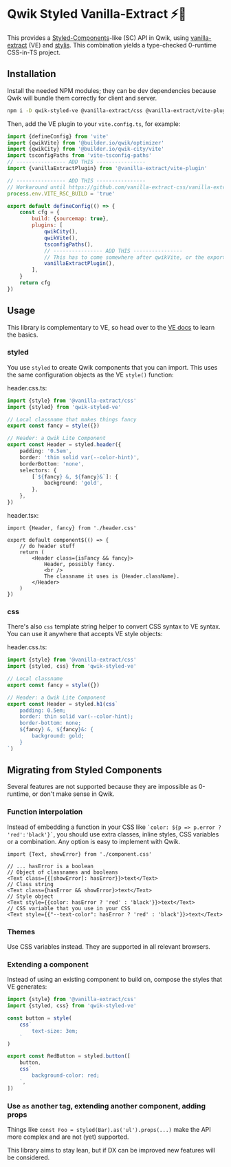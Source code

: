 # Qwik Styled Vanilla-Extract ⚡️💅

This provides a [Styled-Components](https://styled-components.com/)-like (SC) API in Qwik, using [vanilla-extract](https://vanilla-extract.style/) (VE) and [stylis](https://stylis.js.org/).
This combination yields a type-checked 0-runtime CSS-in-TS project.

## Installation

Install the needed NPM modules; they can be dev dependencies because Qwik will bundle them correctly for client and server.

```sh
npm i -D qwik-styled-ve @vanilla-extract/css @vanilla-extract/vite-plugin
```

Then, add the VE plugin to your `vite.config.ts`, for example:

```js
import {defineConfig} from 'vite'
import {qwikVite} from '@builder.io/qwik/optimizer'
import {qwikCity} from '@builder.io/qwik-city/vite'
import tsconfigPaths from 'vite-tsconfig-paths'
// ---------------- ADD THIS ----------------
import {vanillaExtractPlugin} from '@vanilla-extract/vite-plugin'

// ---------------- ADD THIS ----------------
// Workaround until https://github.com/vanilla-extract-css/vanilla-extract/pull/895 is merged
process.env.VITE_RSC_BUILD = 'true'

export default defineConfig(() => {
	const cfg = {
		build: {sourcemap: true},
		plugins: [
			qwikCity(),
			qwikVite(),
			tsconfigPaths(),
			// ---------------- ADD THIS ----------------
			// This has to come somewhere after qwikVite, or the exports break
			vanillaExtractPlugin(),
		],
	}
	return cfg
})
```

## Usage

This library is complementary to VE, so head over to the [VE docs](https://vanilla-extract.style/documentation/getting-started#create-a-style) to learn the basics.

### styled

You use `styled` to create Qwik components that you can import. This uses the same configuration objects as the VE `style()` function:

header.css.ts:

```ts
import {style} from '@vanilla-extract/css'
import {styled} from 'qwik-styled-ve'

// Local classname that makes things fancy
export const fancy = style({})

// Header: a Qwik Lite Component
export const Header = styled.header({
	padding: '0.5em',
	border: 'thin solid var(--color-hint)',
	borderBottom: 'none',
	selectors: {
		[`${fancy} &, ${fancy}&`]: {
			background: 'gold',
		},
	},
})
```

header.tsx:

```tsx
import {Header, fancy} from './header.css'

export default component$(() => {
	// do header stuff
	return (
		<Header class={isFancy && fancy}>
			Header, possibly fancy.
			<br />
			The classname it uses is {Header.className}.
		</Header>
	)
})
```

### css

There's also `css` template string helper to convert CSS syntax to VE syntax. You can use it anywhere that accepts VE style objects:

header.css.ts:

```ts
import {style} from '@vanilla-extract/css'
import {styled, css} from 'qwik-styled-ve'

// Local classname
export const fancy = style({})

// Header: a Qwik Lite Component
export const Header = styled.h1(css`
	padding: 0.5em;
	border: thin solid var(--color-hint);
	border-bottom: none;
	${fancy} &, ${fancy}&: {
		background: gold;
	}
`)
```

## Migrating from Styled Components

Several features are not supported because they are impossible as 0-runtime, or don't make sense in Qwik.

### Function interpolation

Instead of embedding a function in your CSS like `` `color: ${p => p.error ? 'red':'black'}` ``, you should use extra classes, inline styles, CSS variables or a combination. Any option is easy to implement with Qwik.

```tsx
import {Text, showError} from './component.css'

// ... hasError is a boolean
// Object of classnames and booleans
<Text class={{[showError]: hasError}}>text</Text>
// Class string
<Text class={hasError && showError}>text</Text>
// Style object
<Text style={{color: hasError ? 'red' : 'black'}}>text</Text>
// CSS variable that you use in your CSS
<Text style={{"--text-color": hasError ? 'red' : 'black'}}>text</Text>
```

### Themes

Use CSS variables instead. They are supported in all relevant browsers.

### Extending a component

Instead of using an existing component to build on, compose the styles that VE generates:

```ts
import {style} from '@vanilla-extract/css'
import {styled, css} from 'qwik-styled-ve'

const button = style(
	css`
		text-size: 3em;
	`
)

export const RedButton = styled.button([
	button,
	css`
		background-color: red;
	`,
])
```

### Use `as` another tag, extending another component, adding props

Things like `const Foo = styled(Bar).as('ul').props(...)` make the API more complex and are not (yet) supported.

This library aims to stay lean, but if DX can be improved new features will be considered.
